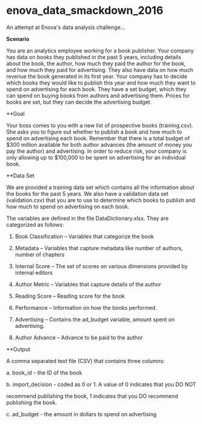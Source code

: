 # enova_data_smackdown_2016
An attempt at Enova's data analysis challenge...


**Scenario**

You are an analytics employee working for a book publisher. Your company has data on books
they published in the past 5 years, including details about the book, the author, how much they
paid the author for the book, and how much they paid for advertising. They also have data on
how much revenue the book generated in its first year.
Your company has to decide which books they would like to publish this year and how much
they want to spend on advertising for each book. They have a set budget, which they can spend
on buying books from authors and advertising them. Prices for books are set, but they can
decide the advertising budget. 


**Goal

Your boss comes to you with a new list of prospective books (training.csv). She asks you to
figure out whether to publish a book and how much to spend on advertising each book.
Remember that there is a total budget of $300 million available for both author advances (the
amount of money you pay the author) and advertising. In order to reduce risk, your company is
only allowing up to $100,000 to be spent on advertising for an individual book.


**Data Set

We are provided a training data set which contains all the information
about the books for the past 5 years. We also have a validation data set (validation.csv) that you are to use to determine which
books to publish and how much to spend on advertising on each book.

The variables are defined in the file DataDictionary.xlsx. They are categorized as follows:

1. Book Classification – Variables that categorize the book

2. Metadata – Variables that capture metadata like number of authors, number of chapters

3. Internal Score – The set of scores on various dimensions provided by internal editors

4. Author Metric – Variables that capture details of the author

5. Reading Score – Reading score for the book

6. Performance – Information on how the books performed.

7. Advertising – Contains the ad_budget variable, amount spent on advertising.

8. Author Advance – Advance to be paid to the author


**Output

A comma separated text file (CSV) that contains three columns:

a. book_id – the ID of the book

b. import_decision - coded as 0 or 1. A value of 0 indicates that you DO NOT

recommend publishing the book, 1 indicates that you DO recommend publishing the book.

c. ad_budget - the amount in dollars to spend on advertising
